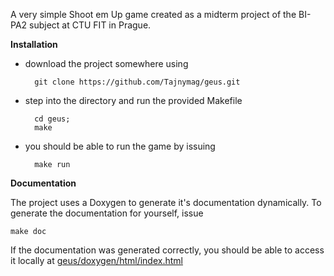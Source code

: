 A very simple Shoot em Up game created as a midterm project of the BI-PA2 subject at CTU FIT in Prague.

**Installation**

* download the project somewhere using

        git clone https://github.com/Tajnymag/geus.git
    
* step into the directory and run the provided Makefile

        cd geus;
        make
    
* you should be able to run the game by issuing

        make run
    
**Documentation**

The project uses a Doxygen to generate it's documentation dynamically. To generate the documentation for yourself, issue

    make doc

If the documentation was generated correctly, you should be able to access it locally at [geus/doxygen/html/index.html](doxygen/html/index.html)